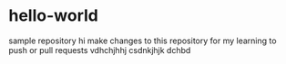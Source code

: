 # hello-world
sample repository
hi make changes to this repository for my learning to push or pull requests
vdhchjhhj
csdnkjhjk
dchbd

